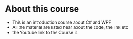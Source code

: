 # About this course
* This is an introduction course about C# and WPF
* All the material are listed hear about the code, the link etc
* the Youtube link to the Course is 